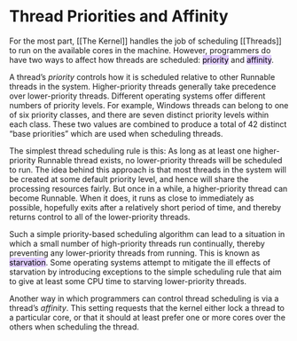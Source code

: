 # Thread Priorities and Affinity

For the most part, [[The Kernel]] handles the job of scheduling [[Threads]] to run on the available cores in the machine. However, programmers do have two ways to affect how threads are scheduled: <mark style="background: #D2B3FFA6;">priority</mark> and <mark style="background: #D2B3FFA6;">affinity</mark>.

A thread’s *priority* controls how it is scheduled relative to other Runnable threads in the system. Higher-priority threads generally take precedence over lower-priority threads. Different operating systems offer different numbers of priority levels. For example, Windows threads can belong to one of six priority classes, and there are seven distinct priority levels within each class. These two values are combined to produce a total of 42 distinct “base priorities” which are used when scheduling threads.

The simplest thread scheduling rule is this: As long as at least one higher-priority Runnable thread exists, no lower-priority threads will be scheduled to run. The idea behind this approach is that most threads in the system will be created at some default priority level, and hence will share the processing resources fairly. But once in a while, a higher-priority thread can become Runnable. When it does, it runs as close to immediately as possible, hopefully exits after a relatively short period of time, and thereby returns control to all of the lower-priority threads.
 
Such a simple priority-based scheduling algorithm can lead to a situation in which a small number of high-priority threads run continually, thereby preventing any lower-priority threads from running. This is known as <mark style="background: #D2B3FFA6;">starvation</mark>. Some operating systems attempt to mitigate the ill effects of starvation by introducing exceptions to the simple scheduling rule that aim to give at least some CPU time to starving lower-priority threads.

Another way in which programmers can control thread scheduling is via a thread’s *affinity*. This setting requests that the kernel either lock a thread to a particular core, or that it should at least prefer one or more cores over the others when scheduling the thread.